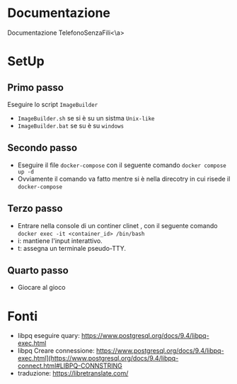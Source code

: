 # Documentazione
<a target="_blanck" herf="https://github.com/FlorindoDev/TelefonoSenzaFili/blob/master/Doc%20LSO.pdf">Documentazione TelefonoSenzaFili<\a>

# SetUp

## Primo passo
Eseguire lo script `ImageBuilder`<br>
- `ImageBuilder.sh` se si è su un sistma `Unix-like` <br>
- `ImageBuilder.bat` se su è su `windows` <br>

## Secondo passo
- Eseguire il file `docker-compose` con il seguente comando `docker compose up -d` <br>
- Ovviamente il comando va fatto mentre si è nella direcotry in cui risede il `docker-compose` <br>

## Terzo passo
- Entrare nella console di un continer clinet , con il seguente comando `docker exec -it <container_id> /bin/bash` <br>
- i: mantiene l'input interattivo. <br>
- t: assegna un terminale pseudo-TTY. <br>

## Quarto passo
- Giocare al gioco <br>

# Fonti
- libpq eseguire quary: https://www.postgresql.org/docs/9.4/libpq-exec.html
- libpq Creare connessione: https://www.postgresql.org/docs/9.4/libpq-exec.html](https://www.postgresql.org/docs/9.4/libpq-connect.html#LIBPQ-CONNSTRING
- traduzione: https://libretranslate.com/




